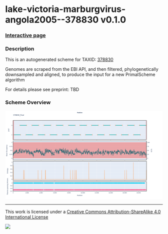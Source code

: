 # lake-victoria-marburgvirus-angola2005--378830 v0.1.0

### [Interactive page](https://chrisgkent.github.io/schemes/lake-victoria-marburgvirus-angola2005--378830-1000-v0.1.0)

### Description

This is an autogenerated scheme for TAXID: [378830](https://www.ncbi.nlm.nih.gov/Taxonomy/Browser/wwwtax.cgi?mode=Info&id=378830&lvl=3&lin=f&keep=1&srchmode=1&unlock)

Genomes are scraped from the EBI API, and then filtered, phylogenetically downsampled and aligned, to produce the input for a new PrimalScheme algorithm

For details please see preprint: TBD

### Scheme Overview

![Alt text](work/378830_final.png '378830_final.png')

------------------------------------------------------------------------

This work is licensed under a [Creative Commons Attribution-ShareAlike 4.0 International License](http://creativecommons.org/licenses/by-sa/4.0/) 

![](https://i.creativecommons.org/l/by-sa/4.0/88x31.png)